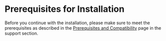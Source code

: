 # Prerequisites for Installation

Before you continue with the installation, please make sure to meet the prerequisites as described in the [Prerequisites and Compatibility](../support/prerequisites-and-compatability.md) page in the support section. 
